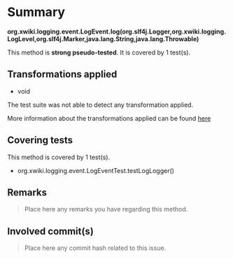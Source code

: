 # Summary
**org.xwiki.logging.event.LogEvent.log(org.slf4j.Logger,org.xwiki.logging.LogLevel,org.slf4j.Marker,java.lang.String,java.lang.Throwable)**

This method is **strong pseudo-tested**.
It is covered by 1 test(s). 


## Transformations applied

- void


The test suite was not able to detect any transformation applied.

More information about the transformations applied can be found [here](https://github.com/STAMP-project/pitest-descartes)

## Covering tests
This method is covered by 1 test(s).
* org.xwiki.logging.event.LogEventTest.testLogLogger()


## Remarks
> Place here any remarks you have regarding this method.

## Involved commit(s)

> Place here any commit hash related to this issue.
